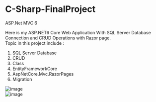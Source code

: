 # C-Sharp-FinalProject
ASP.Net MVC 6

Here is my ASP.NET6 Core Web Application With SQL Server Database Connection and CRUD Operations with Razor page.<br>
Topic in this project include :<br>
<ol>
<li>SQL Server Database</li>
<li>CRUD</li>
<li>Class</li>
<li>EntityFrameworkCore</li>
<li>AspNetCore.Mvc.RazorPages</li>
<li>Migration </li>
</ol>

![image](https://user-images.githubusercontent.com/84719740/177754637-0a3a68f0-fa6a-4a4b-8480-7ad7a976d12c.png)
<br>
![image](https://user-images.githubusercontent.com/84719740/177754853-9bf5f67e-43b1-4536-998c-b81c7fcac1ca.png)


